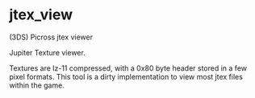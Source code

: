 # jtex_view
(3DS) Picross jtex viewer

Jupiter Texture viewer.

Textures are lz-11 compressed, with a 0x80 byte header stored in a few pixel formats. This tool is a dirty implementation to view most jtex files within the game.
